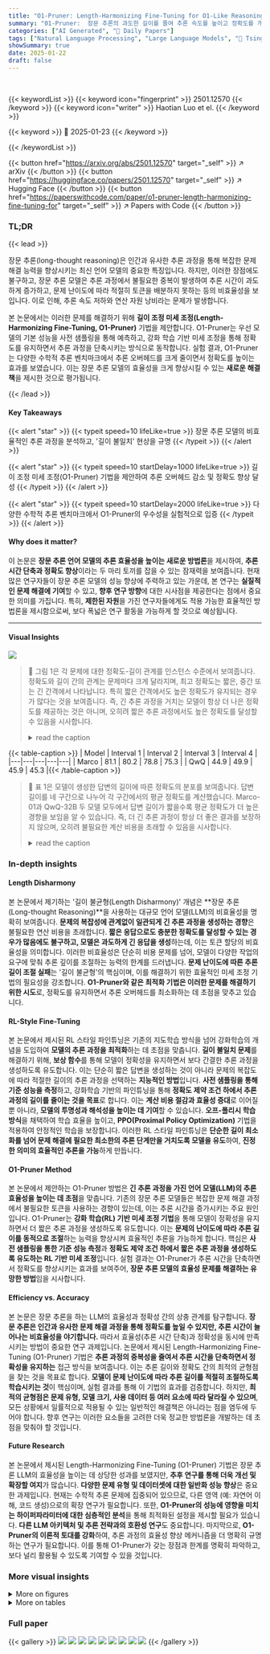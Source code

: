 ```yaml
---
title: "O1-Pruner: Length-Harmonizing Fine-Tuning for O1-Like Reasoning Pruning"
summary: "01-Pruner:  장문 추론의 과도한 길이를 줄여 추론 속도를 높이고 정확도를 개선하는 혁신적인 미세 조정 기법!"
categories: ["AI Generated", "🤗 Daily Papers"]
tags: ["Natural Language Processing", "Large Language Models", "🏢 Tsinghua University",]
showSummary: true
date: 2025-01-22
draft: false
---
```


<br>

{{< keywordList >}}
{{< keyword icon="fingerprint" >}} 2501.12570 {{< /keyword >}}
{{< keyword icon="writer" >}} Haotian Luo et el. {{< /keyword >}}
 
{{< keyword >}} 🤗 2025-01-23 {{< /keyword >}}
 
{{< /keywordList >}}

{{< button href="https://arxiv.org/abs/2501.12570" target="_self" >}}
↗ arXiv
{{< /button >}}
{{< button href="https://huggingface.co/papers/2501.12570" target="_self" >}}
↗ Hugging Face
{{< /button >}}
{{< button href="https://paperswithcode.com/paper/o1-pruner-length-harmonizing-fine-tuning-for" target="_self" >}}
↗ Papers with Code
{{< /button >}}




### TL;DR


{{< lead >}}

장문 추론(long-thought reasoning)은 인간과 유사한 추론 과정을 통해 복잡한 문제 해결 능력을 향상시키는 최신 언어 모델의 중요한 특징입니다. 하지만, 이러한 장점에도 불구하고, 장문 추론 모델은 추론 과정에서 불필요한 중복이 발생하여 추론 시간이 과도하게 증가하고, 문제 난이도에 따라 적절히 토큰을 배분하지 못하는 등의 비효율성을 보입니다.  이로 인해, 추론 속도 저하와 연산 자원 낭비라는 문제가 발생합니다.

본 논문에서는 이러한 문제를 해결하기 위해 **길이 조정 미세 조정(Length-Harmonizing Fine-Tuning, O1-Pruner)** 기법을 제안합니다. O1-Pruner는 우선 모델의 기본 성능을 사전 샘플링을 통해 예측하고, 강화 학습 기반 미세 조정을 통해 정확도를 유지하면서 추론 과정을 단축시키는 방식으로 동작합니다.  실험 결과, O1-Pruner는 다양한 수학적 추론 벤치마크에서 추론 오버헤드를 크게 줄이면서 정확도를 높이는 효과를 보였습니다. 이는 장문 추론 모델의 효율성을 크게 향상시킬 수 있는 **새로운 해결책**을 제시한 것으로 평가됩니다.

{{< /lead >}}


#### Key Takeaways

{{< alert "star" >}}
{{< typeit speed=10 lifeLike=true >}} 장문 추론 모델의 비효율적인 추론 과정을 분석하고, '길이 불일치' 현상을 규명 {{< /typeit >}}
{{< /alert >}}

{{< alert "star" >}}
{{< typeit speed=10 startDelay=1000 lifeLike=true >}} 길이 조정 미세 조정(O1-Pruner) 기법을 제안하여 추론 오버헤드 감소 및 정확도 향상 달성 {{< /typeit >}}
{{< /alert >}}

{{< alert "star" >}}
{{< typeit speed=10 startDelay=2000 lifeLike=true >}} 다양한 수학적 추론 벤치마크에서 O1-Pruner의 우수성을 실험적으로 입증 {{< /typeit >}}
{{< /alert >}}

#### Why does it matter?
이 논문은 **장문 추론 언어 모델의 추론 효율성을 높이는 새로운 방법론**을 제시하여, **추론 시간 단축과 정확도 향상**이라는 두 마리 토끼를 잡을 수 있는 잠재력을 보여줍니다.  현재 많은 연구자들이 장문 추론 모델의 성능 향상에 주력하고 있는 가운데, 본 연구는 **실질적인 문제 해결에 기여**할 수 있고, **향후 연구 방향**에 대한 시사점을 제공한다는 점에서 중요한 의미를 가집니다. 특히, **제한된 자원**을 가진 연구자들에게도 적용 가능한 효율적인 방법론을 제시함으로써, 보다 폭넓은 연구 활동을 가능하게 할 것으로 예상됩니다.

------
#### Visual Insights



![](https://arxiv.org/html/2501.12570/extracted/6145807/rethink_figures/marco/p1.png)

> 🔼 그림 1은 각 문제에 대한 정확도-길이 관계를 인스턴스 수준에서 보여줍니다.  정확도와 길이 간의 관계는 문제마다 크게 달라지며, 최고 정확도는 짧은, 중간 또는 긴 간격에서 나타납니다. 특히 짧은 간격에서도 높은 정확도가 유지되는 경우가 많다는 것을 보여줍니다. 즉, 긴 추론 과정을 거치는 모델이 항상 더 나은 정확도를 제공하는 것은 아니며, 오히려 짧은 추론 과정에서도 높은 정확도를 달성할 수 있음을 시사합니다.
> <details>
> <summary>read the caption</summary>
> Figure 1: Accuracy-Length Relationship at Instance level. The relationship between length and accuracy varies significantly across problems, with peak accuracy occurring at short, medium, or long intervals. Notably, high accuracy often persists in shorter intervals.
> </details>





{{< table-caption >}}
| Model | Interval 1 | Interval 2 | Interval 3 | Interval 4 |
|---|---|---|---|---|
| Marco | 81.1 | 80.2 | 78.8 | 75.3 |
| QwQ | 44.9 | 49.9 | 45.9 | 45.3 |{{< /table-caption >}}

> 🔼 표 1은 모델이 생성한 답변의 길이에 따른 정확도의 분포를 보여줍니다.  답변 길이를 네 구간으로 나누어 각 구간에서의 평균 정확도를 계산했습니다.  Marco-01과 QwQ-32B 두 모델 모두에서 답변 길이가 짧을수록 평균 정확도가 더 높은 경향을 보임을 알 수 있습니다.  즉,  더 긴 추론 과정이 항상 더 좋은 결과를 보장하지 않으며, 오히려 불필요한 계산 비용을 초래할 수 있음을 시사합니다.
> <details>
> <summary>read the caption</summary>
> Table 1: Accuracy-Length Relationship at Distribution Level. A larger interval number indicates a longer solution length. For both models, the average accuracy is higher when the solution length is short.
> </details>





### In-depth insights


#### Length Disharmony
본 논문에서 제기하는 '길이 불균형(Length Disharmony)' 개념은 **장문 추론(Long-thought Reasoning)**을 사용하는 대규모 언어 모델(LLM)의 비효율성을 명확히 보여줍니다.  **문제의 복잡성에 관계없이 일관되게 긴 추론 과정을 생성하는 경향**은 불필요한 연산 비용을 초래합니다.  **짧은 응답으로도 충분한 정확도를 달성할 수 있는 경우가 많음에도 불구하고, 모델은 과도하게 긴 응답을 생성**하는데, 이는 토큰 할당의 비효율성을 의미합니다.  이러한 비효율성은 단순히 비용 문제를 넘어, 모델이 다양한 작업의 요구에 맞춰 추론 깊이를 조절하는 능력의 한계를 드러냅니다.  **문제 난이도에 따른 추론 길이 조절 실패**는  '길이 불균형'의 핵심이며,  이를 해결하기 위한 효율적인 미세 조정 기법의 필요성을 강조합니다.  **O1-Pruner와 같은 최적화 기법은 이러한 문제를 해결하기 위한 시도**로, 정확도를 유지하면서 추론 오버헤드를 최소화하는 데 초점을 맞추고 있습니다.

#### RL-Style Fine-Tuning
본 논문에서 제시된 RL 스타일 파인튜닝은 기존의 지도학습 방식을 넘어 강화학습의 개념을 도입하여 **모델의 추론 과정을 최적화**하는 데 초점을 맞춥니다.  **길이 불일치 문제**를 해결하기 위해,  **보상 함수**를 통해 모델이 정확성을 유지하면서 보다 간결한 추론 과정을 생성하도록 유도합니다. 이는 단순히 짧은 답변을 생성하는 것이 아니라 문제의 복잡도에 따라 적절한 길이의 추론 과정을 선택하는 **지능적인 방법**입니다.  **사전 샘플링을 통해 기준 성능을 측정**하고, 강화학습 기반의 파인튜닝을 통해  **정확도 제약 조건 하에서 추론 과정의 길이를 줄이는 것을 목표**로 합니다.  이는  **계산 비용 절감과 효율성 증대**로 이어질 뿐 아니라,  **모델의 투명성과 해석성을 높이는 데 기여**할 수 있습니다.  **오프-폴리시 학습 방식**을 채택하여 학습 효율을 높이고, **PPO(Proximal Policy Optimization)** 기법을 적용하여 안정적인 학습을 보장합니다. 이러한 RL 스타일 파인튜닝은  **단순한 길이 최소화를 넘어 문제 해결에 필요한 최소한의 추론 단계만을 거치도록 모델을 유도**하여, **진정한 의미의 효율적인 추론을 가능**하게 만듭니다.

#### O1-Pruner Method
본 논문에서 제안하는 O1-Pruner 방법은 **긴 추론 과정을 가진 언어 모델(LLM)의 추론 효율성을 높이는 데 초점**을 맞춥니다.  기존의 장문 추론 모델들은 복잡한 문제 해결 과정에서 불필요한 토큰을 사용하는 경향이 있는데, 이는 추론 시간을 증가시키는 주요 원인입니다. O1-Pruner는 **강화 학습(RL) 기반 미세 조정 기법**을 통해 모델이 정확성을 유지하면서 더 짧은 추론 과정을 생성하도록 유도합니다. 이는 **문제의 난이도에 따라 추론 길이를 동적으로 조절**하는 능력을 향상시켜 효율적인 추론을 가능하게 합니다.  핵심은 **사전 샘플링을 통한 기준 성능 측정**과 **정확도 제약 조건 하에서 짧은 추론 과정을 생성하도록 유도하는 RL 기반 미세 조정**입니다.  실험 결과는 O1-Pruner가 추론 시간을 단축하면서 정확도를 향상시키는 효과를 보여주어, **장문 추론 모델의 효율성 문제를 해결하는 유망한 방법**임을 시사합니다.

#### Efficiency vs. Accuracy
본 논문은 장문 추론을 하는 LLM의 효율성과 정확성 간의 상충 관계를 탐구합니다. **장문 추론은 인간과 유사한 문제 해결 과정을 통해 정확도를 높일 수 있지만, 추론 시간이 늘어나는 비효율성을 야기합니다.** 따라서 효율성(추론 시간 단축)과 정확성을 동시에 만족시키는 방법이 중요한 연구 과제입니다. 논문에서 제시된 Length-Harmonizing Fine-Tuning (O1-Pruner) 기법은 **추론 과정의 중복성을 줄여서 추론 시간을 단축하면서 정확성을 유지하는** 접근 방식을 보여줍니다. 이는 추론 길이와 정확도 간의 최적의 균형점을 찾는 것을 목표로 합니다.  **모델이 문제 난이도에 따라 추론 길이를 적절히 조절하도록 학습시키는 것**이 핵심이며, 실험 결과를 통해 이 기법의 효과를 검증합니다.  하지만, **최적의 균형점은 문제 유형, 모델 크기, 사용 데이터 등 여러 요소에 따라 달라질 수 있으며**,  모든 상황에서 일률적으로 적용될 수 있는 일반적인 해결책은 아니라는 점을 염두에 두어야 합니다.  향후 연구는 이러한 요소들을 고려한 더욱 정교한 방법론을 개발하는 데 초점을 맞춰야 할 것입니다.

#### Future Research
본 논문에서 제시된 Length-Harmonizing Fine-Tuning (O1-Pruner) 기법은 장문 추론 LLM의 효율성을 높이는 데 상당한 성과를 보였지만, **추후 연구를 통해 더욱 개선 및 확장할 여지**가 많습니다.  **다양한 문제 유형 및 데이터셋에 대한 일반화 성능 향상**은 중요한 과제입니다.  현재는 수학적 추론 문제에 집중되어 있으므로, 다른 영역 (예: 자연어 이해, 코드 생성)으로의 확장 연구가 필요합니다.  또한, **O1-Pruner의 성능에 영향을 미치는 하이퍼파라미터에 대한 심층적인 분석**을 통해 최적화된 설정을 제시할 필요가 있습니다.  **다른 LLM 아키텍처 및 추론 전략과의 호환성 연구**도 중요합니다.  마지막으로, **O1-Pruner의 이론적 토대를 강화**하여, 추론 과정의 효율성 향상 메커니즘을 더 명확히 규명하는 연구가 필요합니다. 이를 통해 O1-Pruner가 갖는 장점과 한계를 명확히 파악하고, 보다 널리 활용될 수 있도록 기여할 수 있을 것입니다.


### More visual insights

<details>
<summary>More on figures
</summary>


![](https://arxiv.org/html/2501.12570/extracted/6145807/rethink_figures/marco/p4.png)

> 🔼 그림 2는 제안된 01-Pruner 방법의 학습 및 추론 과정을 보여줍니다. 학습 단계에서는 각 문제에 대해 기준 모델(reference model)에서 여러 번 샘플링하여 다양한 답변을 생성합니다. 그런 다음 최적화할 모델에서 샘플링하여 기준 모델의 샘플들과 비교하여 보상(reward)을 계산합니다. 강화 학습 방식(RL-style fine-tuning)을 통해 모델이 보상을 최대화하도록 학습합니다. 추론 단계에서는 01-Pruner를 통해 학습된 모델이 추론 속도가 훨씬 빨라지고 정확도가 향상되는 것을 보여줍니다.
> <details>
> <summary>read the caption</summary>
> Figure 2: Length-Harmonizing Fine-Tuning. During the training phase, for each problem, we sample multiple times from the reference model. Subsequently, we sample from the model to be optimized and compute the reward based on the reference samples, followed by a RL-style fine-tuning. During the inference phase, the model optimized through O1-Pruner demonstrates a significant improvement in inference speed, along with a noticeable enhancement in accuracy.
> </details>



![](https://arxiv.org/html/2501.12570/extracted/6145807/rethink_figures/marco/p5.png)

> 🔼 그림 3은 다양한 모델과 방법을 사용하여 MATH 데이터셋에서 추론 시간 비용을 비교한 것입니다. O1-Pruner는 Marco-01-7B 모델의 경우 1분 약간 초과, QwQ-32B-Preview 모델의 경우 4분으로 가장 짧은 추론 시간을 달성하여, 소형 및 대형 장기 추론 모델 모두에서 장기 추론 모델 추론 속도 향상에 대한 효과를 보여줍니다.  막대 그래프는 각 모델과 방법에 대한 추론 시간을 비교하여 보여줍니다.  각 막대의 길이는 추론 시간에 비례하며, O1-Pruner가 다른 방법들보다 훨씬 짧은 추론 시간을 가짐을 명확하게 보여줍니다.
> <details>
> <summary>read the caption</summary>
> Figure 3: Comparison of inference time-cost on MATH among different models and methods. O1-Pruner achieves the shortest inference times (slightly over 1 minute for Marco-o1-7B and  4 minutes for QwQ-32B-Preview), demonstrating its effectiveness in accelerating long-thought model inference for both small and large long thought models.
> </details>



![](https://arxiv.org/html/2501.12570/extracted/6145807/rethink_figures/qwq/p0.png)

> 🔼 그림 4는 다양한 난이도의 문제들로 학습된 모델들의 MATH 테스트셋 성능을 보여줍니다. 더 어려운 문제들로 학습된 모델일수록 더 긴 답변을 생성하는 경향이 있지만, 어려운 문제들을 푸는 능력이 향상되어 정확도 또한 높아집니다. 반대로, 쉬운 문제들로 학습된 모델들은 답변 길이가 짧아지지만, 정확도 향상은 없다는 것을 보여줍니다. 이는 모델의 학습 데이터 난이도에 따라 답변 길이와 정확도 간의 상관관계가 다르게 나타남을 시사합니다.
> <details>
> <summary>read the caption</summary>
> Figure 4:  Performance on MATH Test-set When Trained on Problems of Different Difficulty Levels. Models trained on more challenging datasets tend to generate longer solutions, while learning to solve harder problems enhances model accuracy. In contrast, for less challenging datasets, shorter solutions are produced without a corresponding accuracy improvement.
> </details>



</details>




<details>
<summary>More on tables
</summary>


{{< table-caption >}}
| Model | MATH Acc | MATH Length | MATH AES | GSM8K Acc | GSM8K Length | GSM8K AES | GaoKao Acc | GaoKao Length | GaoKao AES | AVERAGE Acc | AVERAGE Length | AVERAGE AES |
|---|---|---|---|---|---|---|---|---|---|---|---|---|
| **Marco-o1-7B** |  |  |  |  |  |  |  |  |  |  |  |  |
| _full fine-tune_ |  |  |  |  |  |  |  |  |  |  |  |  |
| Baseline | 73.8 | 1156 | 0 | 89.2 | 530 | 0 | 57.1 | 1112 | 0 | 73.4 | 932 | 0 |
| Fast-solving Prompt | 71.0 | 1113 | 0.15 | 81.7 | 447 | 0.41 | 57.1 | 1062 | 0.04 | 69.9 | 874 | 0.20 |
| SFT | 73.6 | 1076 | 0.08 | 89.9 | 497 | 0.09 | 56.3 | 1066 | 0.08 | 73.3 | 880 | 0.08 |
| DPO | 71.8 | 761 | 0.42 | 88.6 | 410 | 0.25 | 56.6 | 780 | 0.32 | 72.3 | 650 | 0.33 |
| **O1-Pruner** | 77.5 | 657 | 0.58 | 91.4 | 343 | 0.43 | 61.6 | 664 | 0.64 | 76.8 | 554 | 0.55 |
| **QwQ-32B-Preview** |  |  |  |  |  |  |  |  |  |  |  |  |
| _freeze fine-tune last 48 layers_ |  |  |  |  |  |  |  |  |  |  |  |  |
| Baseline | 90.6 | 2191 | 0 | 95.1 | 777 | 0 | 79.0 | 2183 | 0 | 88.2 | 1717 | 0 |
| Fast-solving Prompt | 90.2 | 1763 | 0.21 | 95.8 | 561 | 0.30 | 78.4 | 1911 | 0.15 | 88.1 | 1411 | 0.22 |
| SFT | 90.4 | 2031 | 0.08 | 95.7 | 717 | 0.10 | 79.5 | 2112 | 0.05 | 88.5 | 1620 | 0.08 |
| DPO | 91.7 | 1999 | 0.12 | 95.3 | 704 | 0.10 | 79.7 | 2021 | 0.10 | 88.9 | 1575 | 0.11 |
| **O1-Pruner** | 91.0 | 1385 | 0.38 | 96.5 | 534 | 0.36 | 80.3 | 1446 | 0.39 | 89.3 | 1121 | 0.38 |{{< /table-caption >}}
> 🔼 표 2는 세 가지 수학적 추론 데이터 세트에서 서로 다른 방법으로 최적화된 두 개의 선택된 모델의 성능을 보여줍니다. O1-Pruner로 학습된 모델이 다른 방법들에 비해 정확성과 길이 사이에서 최상의 균형을 이룬다는 것을 알 수 있습니다.  표에는 각 모델과 최적화 방법에 대한 세 가지 데이터 세트(MATH, GSM8K, GaoKao)의 정확도, 평균 길이, 그리고 정확도-효율성 점수(AES)가 포함되어 있습니다.  AES는 정확도 향상과 계산 비용 절감 사이의 균형을 평가하기 위한 지표입니다.
> <details>
> <summary>read the caption</summary>
> Table 2: Main Experiment Results. We present the performance of two selected models optimized through different methods across three mathematical reasoning datasets. It can be observed that the models trained with O1-Pruner achieve the best trade off between accuracy and length in comparison with other approaches.
> </details>

{{< table-caption >}}
| **λ** | **Acc<sub>avg</sub>** | **Length<sub>avg</sub>** | **AES<sub>avg</sub>** |
|---|---|---|---|
| **Marco-o1-7B** |  |  |  |
| 0 | 74.8 | 527 | 0.49 |
| 1 | 76.0 | 532 | 0.54 |
| 2 | 76.8 | 554 | 0.55 |
| 5 | 76.3 | 656 | 0.45 |{{< /table-caption >}}
> 🔼 본 표는 하이퍼파라미터 λ(람다)값에 따른 모델 성능 변화를 보여줍니다. λ값이 증가할수록 모델의 정확도와 솔루션 길이가 모두 증가하지만, λ=2일 때 정확도와 효율성 간의 최적의 균형을 이룹니다.  이 표는 다양한 λ값에 대한 평균 정확도, 평균 솔루션 길이, 그리고 정확도-효율성 점수(AES)를 보여주어, λ값 조정이 모델 성능에 미치는 영향을 분석하는 데 도움이 됩니다.
> <details>
> <summary>read the caption</summary>
> Table 3: Ablation experiments on λ𝜆\lambdaitalic_λ. Overall, the model’s accuracy and solution length increase with the penalty coefficient λ𝜆\lambdaitalic_λ. λ𝜆\lambdaitalic_λ = 2 achieves an optimal balance between accuracy and efficiency.
> </details>

</details>




### Full paper

{{< gallery >}}
<img src="paper_images/1.png" class="grid-w50 md:grid-w33 xl:grid-w25" />
<img src="paper_images/2.png" class="grid-w50 md:grid-w33 xl:grid-w25" />
<img src="paper_images/3.png" class="grid-w50 md:grid-w33 xl:grid-w25" />
<img src="paper_images/4.png" class="grid-w50 md:grid-w33 xl:grid-w25" />
<img src="paper_images/5.png" class="grid-w50 md:grid-w33 xl:grid-w25" />
<img src="paper_images/6.png" class="grid-w50 md:grid-w33 xl:grid-w25" />
<img src="paper_images/7.png" class="grid-w50 md:grid-w33 xl:grid-w25" />
<img src="paper_images/8.png" class="grid-w50 md:grid-w33 xl:grid-w25" />
<img src="paper_images/9.png" class="grid-w50 md:grid-w33 xl:grid-w25" />
{{< /gallery >}}